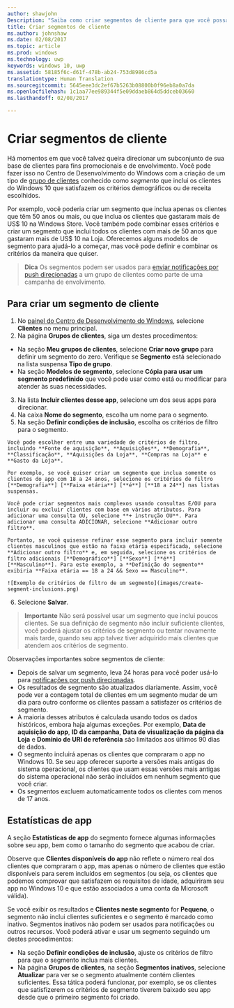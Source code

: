 ```yaml
---
author: shawjohn
Description: "Saiba como criar segmentos de cliente para que você possa segmentar um subconjunto de sua base de clientes para fins promocionais ou de envolvimento."
title: Criar segmentos de cliente
ms.author: johnshaw
ms.date: 02/08/2017
ms.topic: article
ms.prod: windows
ms.technology: uwp
keywords: windows 10, uwp
ms.assetid: 58185f6c-d61f-478b-ab24-753d8986cd5a
translationtype: Human Translation
ms.sourcegitcommit: 5645eee3dc2ef67b5263b08800b0f96eb8a0a7da
ms.openlocfilehash: 1c1aa77ee989344f5e09ddaeb864d5ddceb03660
ms.lasthandoff: 02/08/2017

---
```


# <a name="create-customer-segments"></a>Criar segmentos de cliente

Há momentos em que você talvez queira direcionar um subconjunto de sua base de clientes para fins promocionais e de envolvimento. Você pode fazer isso no Centro de Desenvolvimento do Windows com a criação de um tipo de [grupo de clientes](create-customer-groups.md) conhecido como *segmento* que inclui os clientes do Windows 10 que satisfazem os critérios demográficos ou de receita escolhidos.

Por exemplo, você poderia criar um segmento que inclua apenas os clientes que têm 50 anos ou mais, ou que inclua os clientes que gastaram mais de US$ 10 na Windows Store. Você também pode combinar esses critérios e criar um segmento que inclui todos os clientes com mais de 50 anos que gastaram mais de US$ 10 na Loja. Oferecemos alguns modelos de segmento para ajudá-lo a começar, mas você pode definir e combinar os critérios da maneira que quiser.

> **Dica** Os segmentos podem ser usados para [enviar notificações por push direcionadas](send-push-notifications-to-your-apps-customers.md) a um grupo de clientes como parte de uma campanha de envolvimento.

## <a name="to-create-a-customer-segment"></a>Para criar um segmento de cliente

1.    No [painel do Centro de Desenvolvimento do Windows](https://developer.microsoft.com/dashboard/overview), selecione **Clientes** no menu principal.
2.    Na página **Grupos de clientes**, siga um destes procedimentos:
 - Na seção **Meu grupos de clientes**, selecione **Criar novo grupo** para definir um segmento do zero. Verifique se **Segmento** está selecionado na lista suspensa **Tipo de grupo**.
 - Na seção **Modelos de segmento**, selecione **Cópia para usar um segmento predefinido** que você pode usar como está ou modificar para atender às suas necessidades.
3.    Na lista **Incluir clientes desse app**, selecione um dos seus apps para direcionar.
4.    Na caixa **Nome do segmento**, escolha um nome para o segmento.
5.    Na seção **Definir condições de inclusão**, escolha os critérios de filtro para o segmento.

    Você pode escolher entre uma variedade de critérios de filtro, incluindo **Fonte de aquisição**, **Aquisições**, **Demografia**, **Classificação**, **Aquisições da Loja**, **Compras na Loja** e **Gasto da Loja**.

    Por exemplo, se você quiser criar um segmento que inclua somente os clientes do app com 18 a 24 anos, selecione os critérios de filtro [**Demografia**] [**Faixa etária**] [**é**] [**18 a 24**] nas listas suspensas.

    Você pode criar segmentos mais complexos usando consultas E/OU para incluir ou excluir clientes com base em vários atributos. Para adicionar uma consulta OU, selecione **+ instrução OU**. Para adicionar uma consulta ADICIONAR, selecione **Adicionar outro filtro**.

    Portanto, se você quisesse refinar esse segmento para incluir somente clientes masculinos que estão na faixa etária especificada, selecione **Adicionar outro filtro** e, em seguida, selecione os critérios de filtro adicionais [**Demográfico**] [**Sexo**] [**é**] [**Masculino**]. Para este exemplo, a **Definição do segmento** exibiria **Faixa etária == 18 a 24 && Sexo == Masculino**.

    ![Exemplo de critérios de filtro de um segmento](images/create-segment-inclusions.png)
6. Selecione **Salvar**.

> **Importante** Não será possível usar um segmento que inclui poucos clientes. Se sua definição de segmento não incluir suficiente clientes, você poderá ajustar os critérios de segmento ou tentar novamente mais tarde, quando seu app talvez tiver adquirido mais clientes que atendem aos critérios de segmento.

Observações importantes sobre segmentos de cliente:
- Depois de salvar um segmento, leva 24 horas para você poder usá-lo para [notificações por push direcionadas](send-push-notifications-to-your-apps-customers.md).
- Os resultados de segmento são atualizados diariamente. Assim, você pode ver a contagem total de clientes em um segmento mudar de um dia para outro conforme os clientes passam a satisfazer os critérios de segmento.
- A maioria desses atributos é calculada usando todos os dados históricos, embora haja algumas exceções. Por exemplo, **Data de aquisição do app**, **ID da campanha**, **Data de visualização da página da Loja** e **Domínio de URI de referência** são limitados aos últimos 90 dias de dados.
- O segmento incluirá apenas os clientes que compraram o app no Windows 10. Se seu app oferecer suporte a versões mais antigas do sistema operacional, os clientes que usam essas versões mais antigas do sistema operacional não serão incluídos em nenhum segmento que você criar.
- Os segmentos excluem automaticamente todos os clientes com menos de 17 anos.


## <a name="app-statistics"></a>Estatísticas de app

A seção **Estatísticas de app** do segmento fornece algumas informações sobre seu app, bem como o tamanho do segmento que acabou de criar.

Observe que **Clientes disponíveis do app** não reflete o número real dos clientes que compraram o app, mas apenas o número de clientes que estão disponíveis para serem incluídos em segmentos (ou seja, os clientes que podemos comprovar que satisfazem os requisitos de idade, adquiriram seu app no Windows 10 e que estão associados a uma conta da Microsoft válida).

Se você exibir os resultados e **Clientes neste segmento** for **Pequeno**, o segmento não inclui clientes suficientes e o segmento é marcado como inativo. Segmentos inativos não podem ser usados para notificações ou outros recursos. Você poderá ativar e usar um segmento seguindo um destes procedimentos:

- Na seção **Definir condições de inclusão**, ajuste os critérios de filtro para que o segmento inclua mais clientes.
- Na página **Grupos de clientes**, na seção **Segmentos inativos**, selecione **Atualizar** para ver se o segmento atualmente contém clientes suficientes. Essa tática poderá funcionar, por exemplo, se os clientes que satisfizerem os critérios de segmento tiverem baixado seu app desde que o primeiro segmento foi criado.

